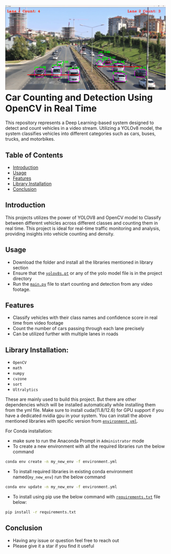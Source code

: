 # ![Car Detection & Counter Logo](https://github.com/Ghost-141/Car_Detection_Counter/blob/main/cover.png) Car Counting and Detection Using OpenCV in Real Time
This repository represents a Deep Learning-based system designed to detect and count vehicles in a video stream. Utilizing a YOLOv8 model, the system classifies vehicles into different categories such as cars, buses, trucks, and motorbikes. 

## Table of Contents
- [Introduction](#introduction)
- [Usage](#usage)
- [Features](#features)
- [Library Installation](#library-installation)
- [Conclusion](#conclusion)

## Introduction
This projects utilizes the power of YOLOV8 and OpenCV model  to Classify between different vehicles across different classes and counting them in real time. This project is ideal for real-time traffic monitoring and analysis, providing insights into vehicle counting and density.

## Usage
- Download the folder and install all the libraries mentioned in library section
- Ensure that the [`yolov8s.pt`](yolov8s.pt) or any of the yolo model file is in the project directory
- Run the [`main.py`](main.py) file to start counting and detection from any video footage.
   
## Features
- Classify vehicles with their class names and confidence score in real time from video footage
- Count the number of cars passing through each lane precisely
- Can be utilized further with multiple lanes in roads

## Library Installation:  
- `OpenCV`
- `math`
- `numpy`
- `cvzone`
- `sort`
- `Ultralytics` 

These are mainly used to build this project. But there are other dependencies which will be installed automatically while installing them from the yml file. Make sure to install cuda(11.8/12.6) for GPU support if you have a dedicated nvidia gpu in your system. You can install the above mentioned libraries with specific version from [`environment.yml`](environment.yml).

For Conda installation:
- make sure to run the Anaconda Prompt in `Administrator` mode 
- To create a new environment with all the required libraries run the below command

```bash 
conda env create -n my_new_env -f environment.yml
```
- To install required libraries in existing conda environment named(`my_new_env`) run the below command
```bash
conda env update -n my_new_env -f environment.yml
```
- To install using pip use the below command with [`requirements.txt`](requirements.txt) file below:
```bash
pip install -r requirements.txt
```


## Conclusion
- Having any issue or question feel free to reach out
- Please give it a star if you find it useful


